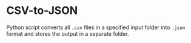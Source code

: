 # CSV-to-JSON
Python script converts all `.csv` files in a specified input folder into `.json` format and stores the output in a separate folder.
